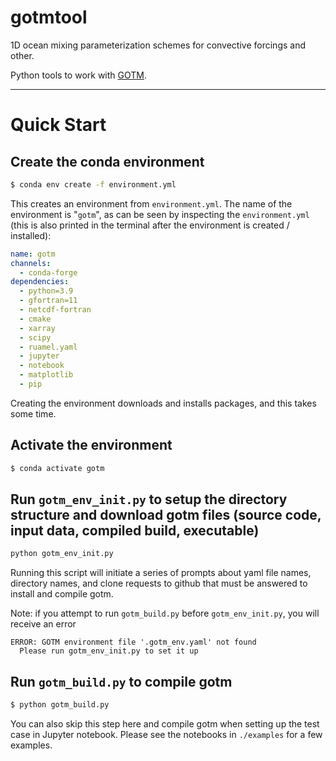 # gotmtool
1D ocean mixing parameterization schemes for convective forcings and other.

Python tools to work with [GOTM](https://gotm.net).

----

# Quick Start

## Create the conda environment

```bash
$ conda env create -f environment.yml
```

This creates an environment from `environment.yml`. The name of the environment is "`gotm`", as can be seen by inspecting the `environment.yml` (this is also printed in the terminal after the environment is created / installed):

```yaml
name: gotm
channels:
  - conda-forge
dependencies:
  - python=3.9
  - gfortran=11
  - netcdf-fortran
  - cmake
  - xarray
  - scipy
  - ruamel.yaml
  - jupyter
  - notebook
  - matplotlib
  - pip
```

Creating the environment downloads and installs packages, and this takes some time.

## Activate the environment

```bash
$ conda activate gotm
```

## Run `gotm_env_init.py` to setup the directory structure and download gotm files (source code, input data, compiled build, executable)

```bash
python gotm_env_init.py
```

Running this script will initiate a series of prompts about yaml file names, directory names, and clone requests to github that must be answered to install and compile gotm.

Note: if you attempt to run `gotm_build.py` before `gotm_env_init.py`, you will receive an error

```
ERROR: GOTM environment file '.gotm_env.yaml' not found
  Please run gotm_env_init.py to set it up
```

## Run `gotm_build.py` to compile gotm

```bash
$ python gotm_build.py
```

You can also skip this step here and compile gotm when setting up the test case in Jupyter notebook. Please see the notebooks in `./examples` for a few examples.
